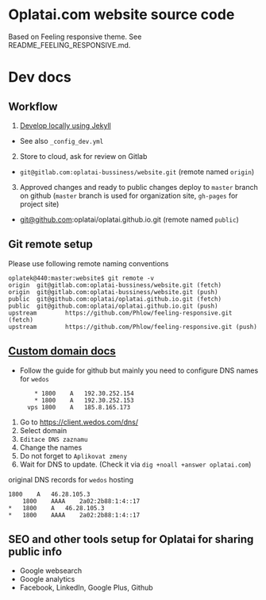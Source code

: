 # Oplatai.com website source code

Based on Feeling responsive theme. See README_FEELING_RESPONSIVE.md.

# Dev docs

## Workflow
1. [Develop locally using Jekyll](https://help.github.com/articles/setting-up-your-github-pages-site-locally-with-jekyll/)
  - See also `_config_dev.yml`
2. Store to cloud, ask for review on Gitlab
  - `git@gitlab.com:oplatai-bussiness/website.git`  (remote named `origin`)
3. Approved changes and ready to public changes deploy to `master` branch on github (`master` branch is used for organization site, `gh-pages` for project site)
  - git@github.com:oplatai/oplatai.github.io.git (remote named `public`)

## Git remote setup
Please use following remote naming conventions

    oplatek@440:master:website$ git remote -v
    origin  git@gitlab.com:oplatai-bussiness/website.git (fetch)
    origin  git@gitlab.com:oplatai-bussiness/website.git (push)
    public  git@github.com:oplatai/oplatai.github.io.git (fetch)
    public  git@github.com:oplatai/oplatai.github.io.git (push)
    upstream        https://github.com/Phlow/feeling-responsive.git (fetch)
    upstream        https://github.com/Phlow/feeling-responsive.git (push)

## [Custom domain docs](https://help.github.com/articles/using-a-custom-domain-with-github-pages/)
- Follow the guide for github but mainly you need to configure DNS names for `wedos`

          * 1800	A	192.30.252.154
          * 1800	A	192.30.252.153
        vps	1800	A	185.8.165.173

1. Go to https://client.wedos.com/dns/
2. Select domain
3. `Editace DNS zaznamu`
4. Change the names
5. Do not forget to `Aplikovat zmeny`
6. Wait for DNS to update. (Check it via `dig +noall +answer oplatai.com`)

original DNS records for `wedos` hosting

    1800	A	46.28.105.3
		1800	AAAA	2a02:2b88:1:4::17
	*	1800	A	46.28.105.3
	*	1800	AAAA	2a02:2b88:1:4::17

## SEO and other tools setup for Oplatai for sharing public info
- Google websearch
- Google analytics
- Facebook, LinkedIn, Google Plus, Github
